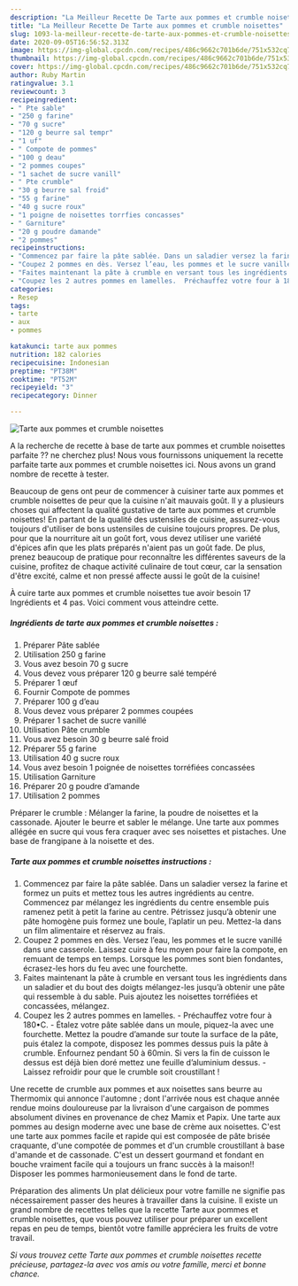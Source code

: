 ```yaml
---
description: "La Meilleur Recette De Tarte aux pommes et crumble noisettes"
title: "La Meilleur Recette De Tarte aux pommes et crumble noisettes"
slug: 1093-la-meilleur-recette-de-tarte-aux-pommes-et-crumble-noisettes
date: 2020-09-05T16:56:52.313Z
image: https://img-global.cpcdn.com/recipes/486c9662c701b6de/751x532cq70/tarte-aux-pommes-et-crumble-noisettes-photo-principale-de-la-recette.jpg
thumbnail: https://img-global.cpcdn.com/recipes/486c9662c701b6de/751x532cq70/tarte-aux-pommes-et-crumble-noisettes-photo-principale-de-la-recette.jpg
cover: https://img-global.cpcdn.com/recipes/486c9662c701b6de/751x532cq70/tarte-aux-pommes-et-crumble-noisettes-photo-principale-de-la-recette.jpg
author: Ruby Martin
ratingvalue: 3.1
reviewcount: 3
recipeingredient:
- " Pte sable"
- "250 g farine"
- "70 g sucre"
- "120 g beurre sal tempr"
- "1 uf"
- " Compote de pommes"
- "100 g deau"
- "2 pommes coupes"
- "1 sachet de sucre vanill"
- " Pte crumble"
- "30 g beurre sal froid"
- "55 g farine"
- "40 g sucre roux"
- "1 poigne de noisettes torrfies concasses"
- " Garniture"
- "20 g poudre damande"
- "2 pommes"
recipeinstructions:
- "Commencez par faire la pâte sablée. Dans un saladier versez la farine et formez un puits et mettez tous les autres ingrédients au centre. Commencez par mélangez les ingrédients du centre ensemble puis ramenez petit à petit la farine au centre. Pétrissez jusqu’à obtenir une pâte homogène puis formez une boule, l’aplatir un peu. Mettez-la dans un film alimentaire et réservez au frais."
- "Coupez 2 pommes en dès. Versez l’eau, les pommes et le sucre vanillé dans une casserole. Laissez cuire à feu moyen pour faire la compote, en remuant de temps en temps. Lorsque les pommes sont bien fondantes, écrasez-les hors du feu avec une fourchette."
- "Faites maintenant la pâte à crumble en versant tous les ingrédients dans un saladier et du bout des doigts mélangez-les jusqu’à obtenir une pâte qui ressemble à du sable. Puis ajoutez les noisettes torréfiées et concassées, mélangez."
- "Coupez les 2 autres pommes en lamelles.  Préchauffez votre four à 180•C.  Étalez votre pâte sablée dans un moule, piquez-la avec une fourchette. Mettez la poudre d’amande sur toute la surface de la pâte, puis étalez la compote, disposez les pommes dessus puis la pâte à crumble. Enfournez pendant 50 à 60min. Si vers la fin de cuisson le dessus est déjà bien doré mettez une feuille d’aluminium dessus.  Laissez refroidir pour que le crumble soit croustillant !"
categories:
- Resep
tags:
- tarte
- aux
- pommes

katakunci: tarte aux pommes 
nutrition: 182 calories
recipecuisine: Indonesian
preptime: "PT38M"
cooktime: "PT52M"
recipeyield: "3"
recipecategory: Dinner

---
```



![Tarte aux pommes et crumble noisettes](https://img-global.cpcdn.com/recipes/486c9662c701b6de/751x532cq70/tarte-aux-pommes-et-crumble-noisettes-photo-principale-de-la-recette.jpg)

A la recherche de recette à base de tarte aux pommes et crumble noisettes parfaite ?? ne cherchez plus! Nous vous fournissons uniquement la recette parfaite tarte aux pommes et crumble noisettes ici. Nous avons un grand nombre de recette à tester.

Beaucoup de gens ont peur de commencer à cuisiner tarte aux pommes et crumble noisettes de peur que la cuisine n'ait mauvais goût. Il y a plusieurs choses qui affectent la qualité gustative de tarte aux pommes et crumble noisettes! En partant de la qualité des ustensiles de cuisine, assurez-vous toujours d'utiliser de bons ustensiles de cuisine toujours propres. De plus, pour que la nourriture ait un goût fort, vous devez utiliser une variété d'épices afin que les plats préparés n'aient pas un goût fade. De plus, prenez beaucoup de pratique pour reconnaître les différentes saveurs de la cuisine, profitez de chaque activité culinaire de tout cœur, car la sensation d'être excité, calme et non pressé affecte aussi le goût de la cuisine!

<!--inarticleads1-->

À cuire tarte aux pommes et crumble noisettes tue avoir besoin 17 Ingrédients et 4 pas. Voici comment vous atteindre cette.

##### Ingrédients de tarte aux pommes et crumble noisettes :

1. Préparer  Pâte sablée
1. Utilisation 250 g farine
1. Vous avez besoin 70 g sucre
1. Vous devez vous préparer 120 g beurre salé tempéré
1. Préparer 1 œuf
1. Fournir  Compote de pommes
1. Préparer 100 g d’eau
1. Vous devez vous préparer 2 pommes coupées
1. Préparer 1 sachet de sucre vanillé
1. Utilisation  Pâte crumble
1. Vous avez besoin 30 g beurre salé froid
1. Préparer 55 g farine
1. Utilisation 40 g sucre roux
1. Vous avez besoin 1 poignée de noisettes torréfiées concassées
1. Utilisation  Garniture
1. Préparer 20 g poudre d’amande
1. Utilisation 2 pommes


Préparer le crumble : Mélanger la farine, la poudre de noisettes et la cassonade. Ajouter le beurre et sabler le mélange. Une tarte aux pommes allégée en sucre qui vous fera craquer avec ses noisettes et pistaches. Une base de frangipane à la noisette et des. 

<!--inarticleads2-->

##### Tarte aux pommes et crumble noisettes instructions :

1. Commencez par faire la pâte sablée. Dans un saladier versez la farine et formez un puits et mettez tous les autres ingrédients au centre. Commencez par mélangez les ingrédients du centre ensemble puis ramenez petit à petit la farine au centre. Pétrissez jusqu’à obtenir une pâte homogène puis formez une boule, l’aplatir un peu. Mettez-la dans un film alimentaire et réservez au frais.
1. Coupez 2 pommes en dès. Versez l’eau, les pommes et le sucre vanillé dans une casserole. Laissez cuire à feu moyen pour faire la compote, en remuant de temps en temps. Lorsque les pommes sont bien fondantes, écrasez-les hors du feu avec une fourchette.
1. Faites maintenant la pâte à crumble en versant tous les ingrédients dans un saladier et du bout des doigts mélangez-les jusqu’à obtenir une pâte qui ressemble à du sable. Puis ajoutez les noisettes torréfiées et concassées, mélangez.
1. Coupez les 2 autres pommes en lamelles.  - Préchauffez votre four à 180•C.  - Étalez votre pâte sablée dans un moule, piquez-la avec une fourchette. Mettez la poudre d’amande sur toute la surface de la pâte, puis étalez la compote, disposez les pommes dessus puis la pâte à crumble. Enfournez pendant 50 à 60min. Si vers la fin de cuisson le dessus est déjà bien doré mettez une feuille d’aluminium dessus.  - Laissez refroidir pour que le crumble soit croustillant !


Une recette de crumble aux pommes et aux noisettes sans beurre au Thermomix qui annonce l&#39;automne ; dont l&#39;arrivée nous est chaque année rendue moins douloureuse par la livraison d&#39;une cargaison de pommes absolument divines en provenance de chez Mamix et Papix. Une tarte aux pommes au design moderne avec une base de crème aux noisettes. C&#39;est une tarte aux pommes facile et rapide qui est composée de pâte brisée craquante, d&#39;une compotée de pommes et d&#39;un crumble croustillant à base d&#39;amande et de cassonade. C&#39;est un dessert gourmand et fondant en bouche vraiment facile qui a toujours un franc succès à la maison!! Disposer les pommes harmonieusement dans le fond de tarte. 

<!--inarticleads1-->

<p>
Préparation des aliments Un plat délicieux pour votre famille ne signifie pas nécessairement passer des heures à travailler dans la cuisine. Il existe un grand nombre de recettes telles que la recette Tarte aux pommes et crumble noisettes, que vous pouvez utiliser pour préparer un excellent repas en peu de temps, bientôt votre famille appréciera les fruits de votre travail.
</p>

<p>
<i>Si vous trouvez cette Tarte aux pommes et crumble noisettes recette précieuse, partagez-la avec vos amis ou votre famille, merci et bonne chance.</i>
</p>
